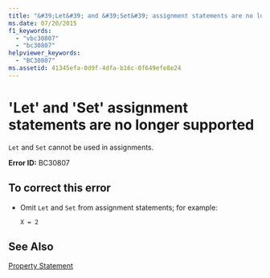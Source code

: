 ```yaml
---
title: "&#39;Let&#39; and &#39;Set&#39; assignment statements are no longer supported"
ms.date: 07/20/2015
f1_keywords: 
  - "vbc30807"
  - "bc30807"
helpviewer_keywords: 
  - "BC30807"
ms.assetid: 41345efa-0d9f-4dfa-b16c-0f649efe8e24
---
```

# &#39;Let&#39; and &#39;Set&#39; assignment statements are no longer supported
`Let` and `Set` cannot be used in assignments.  
  
 **Error ID:** BC30807  
  
## To correct this error  
  
- Omit `Let` and `Set` from assignment statements; for example:  
  
   `X = 2`  
  
## See Also  
 [Property Statement](../../visual-basic/language-reference/statements/property-statement.md)  

